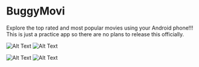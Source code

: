 # BuggyMovi
Explore the top rated and most popular movies using your Android phone!!! This is just a practice app so there are no plans to release this officially. 

![Alt Text](https://github.com/MrBuggySan/BuggyMovi/blob/master/Clip1.gif)
![Alt Text](https://github.com/MrBuggySan/BuggyMovi/blob/master/Clip2.gif)

![Alt Text](https://github.com/MrBuggySan/BuggyMovi/blob/master/clip3.gif)
![Alt Text](https://github.com/MrBuggySan/BuggyMovi/blob/master/clip4.gif)
